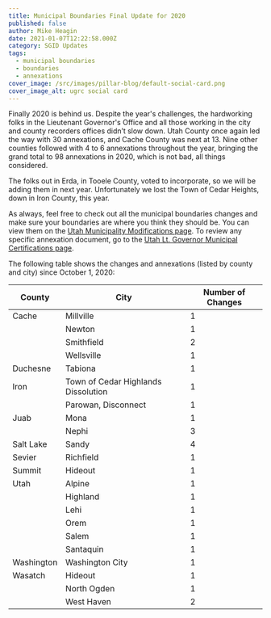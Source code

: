```yaml
---
title: Municipal Boundaries Final Update for 2020
published: false
author: Mike Heagin
date: 2021-01-07T12:22:58.000Z
category: SGID Updates
tags:
  - municipal boundaries
  - boundaries
  - annexations
cover_image: /src/images/pillar-blog/default-social-card.png
cover_image_alt: ugrc social card
---
```


Finally 2020 is behind us. Despite the year's challenges, the hardworking folks in the Lieutenant Governor's Office and all those working in the city and county recorders offices didn’t slow down. Utah County once again led the way with 30 annexations, and Cache County was next at 13. Nine other counties followed with 4 to 6 annexations throughout the year, bringing the grand total to 98 annexations in 2020, which is not bad, all things considered.

The folks out in Erda, in Tooele County, voted to incorporate, so we will be adding them in next year. Unfortunately we lost the Town of Cedar Heights, down in Iron County, this year.

As always, feel free to check out all the municipal boundaries changes and make sure your boundaries are where you think they should be. You can view them on the [Utah Municipality Modifications page](https://www.arcgis.com/home/webmap/viewer.html?webmap=c5ab7e0fcd514f1a9db6b8dad55bba63).
To review any specific annexation document, go to the [Utah Lt. Governor Municipal Certifications page](https://municert.utah.gov/).

The following table shows the changes and annexations (listed by county and city) since October 1, 2020:

| County     | City                                | Number of Changes |
| ---------- | ----------------------------------- | ----------------- |
| Cache      | Millville                           | 1                 |
|            | Newton                              | 1                 |
|            | Smithfield                          | 2                 |
|            | Wellsville                          | 1                 |
| Duchesne   | Tabiona                             | 1                 |
| Iron       | Town of Cedar Highlands Dissolution | 1                 |
|            | Parowan, Disconnect                 | 1                 |
| Juab       | Mona                                | 1                 |
|            | Nephi                               | 3                 |
| Salt Lake  | Sandy                               | 4                 |
| Sevier     | Richfield                           | 1                 |
| Summit     | Hideout                             | 1                 |
| Utah       | Alpine                              | 1                 |
|            | Highland                            | 1                 |
|            | Lehi                                | 1                 |
|            | Orem                                | 1                 |
|            | Salem                               | 1                 |
|            | Santaquin                           | 1                 |
| Washington | Washington City                     | 1                 |
| Wasatch    | Hideout                             | 1                 |
|            | North Ogden                         | 1                 |
|            | West Haven                          | 2                 |
